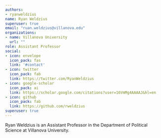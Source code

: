 ```yaml
---
authors: 
- ryanweldzius
name: Ryan Weldzius
superuser: true
email: "ruan.weldzius@villanova.edu"
organizations:
- name: Villanova University
  url: ""
role: Assistant Professor
social:
- icon: envelope
  icon_pack: fas
  link: '#contact'
- icon: twitter
  icon_pack: fab
  link: https://twitter.com/RyanWeldzius
- icon: google-scholar
  icon_pack: ai
  link: https://scholar.google.com/citations?user=16VmMg4AAAAJ&hl=en
- icon: github
  icon_pack: fab
  link: https://github.com/rweldzius
superuser: true
---
```


Ryan Weldzius is an Assistant Professor in the Department of Political Science at Villanova University. 

